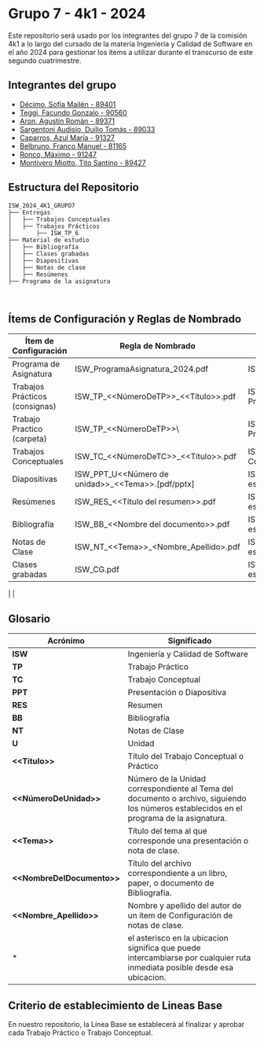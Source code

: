 # Grupo 7 - 4k1 - 2024

Este repositorio será usado por los integrantes del grupo 7 de la comisión 4k1 a lo largo del cursado de la materia Ingeniería y Calidad de Software en el año 2024 para gestionar los ítems a utilizar durante el transcurso de este segundo cuatrimestre.




## Integrantes del grupo

- [Décimo, Sofía Mailén - 89401](https://github.com/SofiaDecimo)
- [Teggi, Facundo Gonzalo - 90560](https://github.com/facute366)
- [Aron, Agustín Román - 89371](https://github.com/agustinaron8) 
- [Sargentoni Audisio, Duilio Tomás - 89033](https://github.com/TomasSargentoni)
- [Caparros, Azul María - 91327](https://github.com/azulcaparros)
- [Belbruno, Franco Manuel - 81165](https://github.com/Francobelbruno) 
- [Ronco, Máximo - 91247](https://github.com/MaximoRonco) 
- [Montivero Miotto, Tito Santino - 89427](https://github.com/TitoMiotto)



## Estructura del Repositorio



```
ISW_2024_4K1_GRUPO7
├── Entregas
│   ├── Trabajos Conceptuales
│   ├── Trabajos Prácticos
│   	├── ISW_TP_6
├── Material de estudio
│   ├── Bibliografía
│   ├── Clases grabadas
│   ├── Diapositivas
│   ├── Notas de clase
│   ├── Resúmenes
├── Programa de la asignatura



```



## Ítems de Configuración y Reglas de Nombrado

| Ítem de Configuración                | Regla de Nombrado                       | Ubicación |
| ------------------- | ---------------------------------------- | ------------- |
| Programa de Asignatura | ISW_ProgramaAsignatura_2024.pdf          | ISW_2024_4K1_GRUPO7\Programa    |
| Trabajos Prácticos (consignas) | ISW_TP_<<NúmeroDeTP>>_<<Título>>.pdf     | ISW_2024_4K1_GRUPO7\Entregas\Trabajos Prácticos\*\	|
| Trabajo Practico (carpeta)|  ISW_TP_<<NúmeroDeTP>>\         |           ISW_2024_4K1_GRUPO7\Entregas\Trabajos Prácticos\
| Trabajos Conceptuales | ISW_TC_<<NúmeroDeTC>>_<<Título>>.pdf              | ISW_2024_4K1_GRUPO7\Entregas\Trabajos Conceptuales    |
| Diapositivas           | ISW_PPT_U<<Número de unidad>>_\<<Tema\>>.[pdf/pptx] | ISW_2024_4K1_GRUPO7\Material de estudio\Diapositivas  |
| Resúmenes           | ISW_RES_<<Título del resumen>>.pdf         | ISW_2024_4K1_GRUPO7\Material de estudio\Resúmenes    |
| Bibliografía        | ISW_BB_\<<Nombre del documento\>>.pdf       | ISW_2024_4K1_GRUPO7\Material estudio\Bibliografía    |
| Notas de Clase      | ISW_NT_\<<Tema\>>_<Nombre_Apellido>.pdf | ISW_2024_4K1_GRUPO7\Material de estudio\Notas de Clase |
| Clases grabadas      | ISW_CG.pdf | ISW_2024_4K1_GRUPO7\Material de estudio\Clases grabadas |
| 
|



## Glosario

| Acrónimo                | Significado                       
| ------------------- | ---------------------------------------- |
| **ISW** | Ingeniería y Calidad de Software |
| **TP** | Trabajo Práctico |
| **TC** | Trabajo Conceptual | 
| **PPT** | Presentación o Diapositiva | 
| **RES** | Resumen | 
| **BB** | Bibliografía | 
| **NT** | Notas de Clase | 
| **U** | Unidad | 
| **<<Título>>** | Título del Trabajo Conceptual o Práctico | 
| **<<NúmeroDeUnidad>>** | Número de la Unidad correspondiente al Tema del documento o archivo, siguiendo los números establecidos en el programa de la asignatura. |
| **\<<Tema\>>** | Título del tema al que corresponde una presentación o nota de clase. | 
| **\<<NombreDelDocumento\>>** | Título del archivo correspondiente a un libro, paper, o documento de Bibliografía. | 
| **<<Nombre_Apellido>>** | Nombre y apellido del autor de un ítem de Configuración de notas de clase. |
| * | el asterisco en la ubicacion significa que puede intercambiarse por cualquier ruta inmediata posible desde esa ubicacion.| 




## Criterio de establecimiento de Lineas Base

En nuestro repositorio, la Línea Base se establecerá al finalizar y aprobar cada Trabajo Práctico o Trabajo Conceptual.
